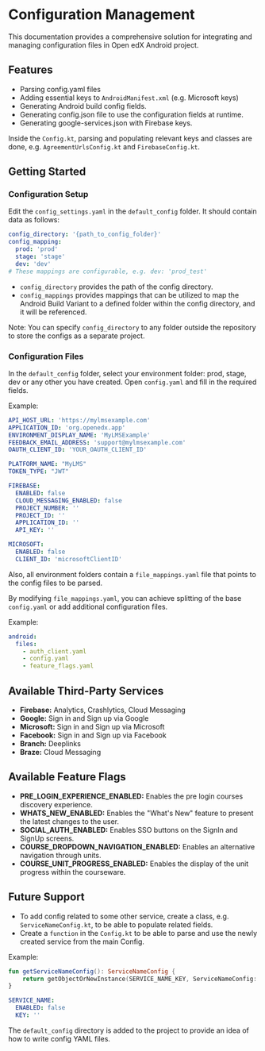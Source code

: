 # Configuration Management

This documentation provides a comprehensive solution for integrating and managing configuration files in Open edX Android project.

## Features
- Parsing config.yaml files
- Adding essential keys to `AndroidManifest.xml` (e.g. Microsoft keys)
- Generating Android build config fields.
- Generating config.json file to use the configuration fields at runtime.
- Generating google-services.json with Firebase keys.

Inside the `Config.kt`, parsing and populating relevant keys and classes are done, e.g. `AgreementUrlsConfig.kt` and `FirebaseConfig.kt`.

## Getting Started

### Configuration Setup

Edit the `config_settings.yaml` in the `default_config` folder. It should contain data as follows:

```yaml
config_directory: '{path_to_config_folder}'
config_mapping:
  prod: 'prod'
  stage: 'stage'
  dev: 'dev'
# These mappings are configurable, e.g. dev: 'prod_test'
```

- `config_directory` provides the path of the config directory.
- `config_mappings` provides mappings that can be utilized to map the Android Build Variant to a defined folder within the config directory, and it will be referenced.

Note: You can specify `config_directory` to any folder outside the repository to store the configs as a separate project.

### Configuration Files
In the `default_config` folder, select your environment folder: prod, stage, dev or any other you have created.
Open `config.yaml` and fill in the required fields.

Example:

```yaml
API_HOST_URL: 'https://mylmsexample.com'
APPLICATION_ID: 'org.openedx.app'
ENVIRONMENT_DISPLAY_NAME: 'MyLMSExample'
FEEDBACK_EMAIL_ADDRESS: 'support@mylmsexample.com'
OAUTH_CLIENT_ID: 'YOUR_OAUTH_CLIENT_ID'

PLATFORM_NAME: "MyLMS"
TOKEN_TYPE: "JWT"

FIREBASE:
  ENABLED: false
  CLOUD_MESSAGING_ENABLED: false
  PROJECT_NUMBER: ''
  PROJECT_ID: ''
  APPLICATION_ID: ''
  API_KEY: ''

MICROSOFT:
  ENABLED: false
  CLIENT_ID: 'microsoftClientID'
```

Also, all environment folders contain a `file_mappings.yaml` file that points to the config files to be parsed.

By modifying `file_mappings.yaml`, you can achieve splitting of the base `config.yaml` or add additional configuration files.

Example:

```yaml
android:
  files:
    - auth_client.yaml
    - config.yaml
    - feature_flags.yaml
```

## Available Third-Party Services
- **Firebase:** Analytics, Crashlytics, Cloud Messaging
- **Google:** Sign in and Sign up via Google
- **Microsoft:** Sign in and Sign up via Microsoft
- **Facebook:** Sign in and Sign up via Facebook
- **Branch:** Deeplinks
- **Braze:** Cloud Messaging

## Available Feature Flags
- **PRE_LOGIN_EXPERIENCE_ENABLED:** Enables the pre login courses discovery experience.
- **WHATS_NEW_ENABLED:** Enables the "What's New" feature to present the latest changes to the user.
- **SOCIAL_AUTH_ENABLED:** Enables SSO buttons on the SignIn and SignUp screens.
- **COURSE_DROPDOWN_NAVIGATION_ENABLED:** Enables an alternative navigation through units.
- **COURSE_UNIT_PROGRESS_ENABLED:** Enables the display of the unit progress within the courseware. 

## Future Support
- To add config related to some other service, create a class, e.g. `ServiceNameConfig.kt`, to be able to populate related fields.
- Create a `function` in the `Config.kt` to be able to parse and use the newly created service from the main Config.

Example:

```Kotlin
fun getServiceNameConfig(): ServiceNameConfig {
    return getObjectOrNewInstance(SERVICE_NAME_KEY, ServiceNameConfig::class.java)
}
```

```yaml
SERVICE_NAME:
  ENABLED: false
  KEY: ''
```

The `default_config` directory is added to the project to provide an idea of how to write config YAML files.
